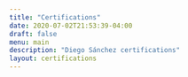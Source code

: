 ```yaml
---
title: "Certifications"
date: 2020-07-02T21:53:39-04:00
draft: false
menu: main
description: "Diego Sánchez certifications"
layout: certifications 
---
```


